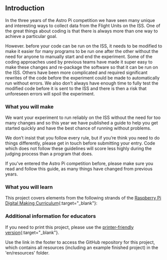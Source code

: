 ## Introduction

In the three years of the Astro Pi competition we have seen many unique and interesting ways to collect data from the Flight Units on the ISS. One of the great things about coding is that there is always more than one way to achieve a particular goal.

However. before your code can be run on the ISS, it needs to be modified to make it easier for many programs to be run one after the other without the need for anyone to manually start and end the experiment.  Some of the coding approaches used by previous teams have made it super easy to make these changes and re-package the software so that it can be run on the ISS. Others have been more complicated and required significant rewrites of the  code before the experiment could be made to automatically run without errors. We also don’t always have enough time to fully test the modified code before it is sent to the ISS and there is then a risk that unforeseen errors will spoil the experiment.

### What you will make

We want your experiment to run reliably on the ISS without the need for too many changes and so this year we have published a guide to help you get started quickly and have the best chance of running without problems.

We don’t insist that you follow every rule, but if you’re think you need to do things differently, please get in touch before submitting your entry.  Code which does not follow these guidelines will score less highly during the judging process than a program that does.

If you’ve entered the Astro Pi competition before, please make sure you read and follow this guide, as many things have changed from previous years.


### What you will learn

This project covers elements from the following strands of the [Raspberry Pi Digital Making Curriculum](http://rpf.io/curriculum){:target="_blank"}:


### Additional information for educators

If you need to print this project, please use the [printer-friendly version](https://projects.raspberrypi.org/en/projects/project-name/print){:target="_blank"}.

Use the link in the footer to access the GitHub repository for this project, which contains all resources (including an example finished project) in the 'en/resources' folder.

